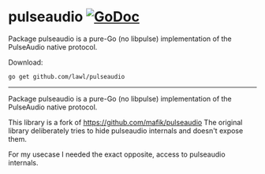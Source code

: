 # pulseaudio [![GoDoc](https://godoc.org/github.com/lawl/pulseaudio?status.svg)](https://godoc.org/github.com/lawl/pulseaudio)
Package pulseaudio is a pure-Go (no libpulse) implementation of the PulseAudio native protocol.

Download:
```shell
go get github.com/lawl/pulseaudio
```

* * *
Package pulseaudio is a pure-Go (no libpulse) implementation of the PulseAudio native protocol.

This library is a fork of https://github.com/mafik/pulseaudio
The original library deliberately tries to hide pulseaudio internals and doesn't expose them.

For my usecase I needed the exact opposite, access to pulseaudio internals.